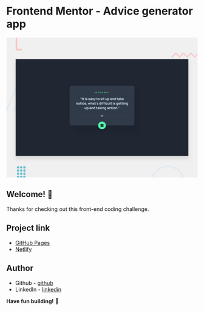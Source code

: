 # Frontend Mentor - Advice generator app

![Design preview for the Advice generator app coding challenge](./design/desktop-preview.jpg)

## Welcome! 👋

Thanks for checking out this front-end coding challenge.

## Project link

- [GitHub Pages](https://github.com/towhidulislamalif/advice-generator-app)
- [Netlify](https://advice-generator-application-main.netlify.app/)

## Author

- Github - [github](https://github.com/towhidulislamalif)
- LinkedIn - [linkedin](https://www.linkedin.com/in/touhidul-islam-alif/)

**Have fun building!** 🚀
